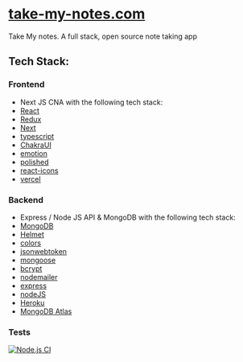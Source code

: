 # [take-my-notes.com](https://take-my-notes.com)

Take My notes. A full stack, open source note taking app

## Tech Stack: 


### Frontend 

- Next JS CNA with the following tech stack: 
- [React](https://github.com/facebook/react)
- [Redux](https://github.com/reduxjs/redux)
- [Next](https://github.com/vercel/next.js)
- [typescript](https://github.com/Microsoft/TypeScript)
- [ChakraUI](https://chakra-ui.com/)
- [emotion](https://github.com/emotion-js/emotion)
- [polished](https://github.com/styled-components/polished)
- [react-icons](https://github.com/react-icons/react-icons)
- [vercel](https://vercel.com/)

### Backend 
- Express / Node JS API & MongoDB with the following tech stack:
- [MongoDB](https://www.mongodb.com/)
- [Helmet](https://helmetjs.github.io/)
- [colors](https://github.com/marak/colors.js/)
- [jsonwebtoken](https://jwt.io/)
- [mongoose](https://mongoosejs.com/)
- [bcrypt](https://www.npmjs.com/package/bcryptjs)
- [nodemailer](https://nodemailer.com/about/)
- [express](http://expressjs.com/)
- [nodeJS](https://nodejs.org/en/)
- [Heroku](https://www.heroku.com/)
- [MongoDB Atlas](https://www.mongodb.com/cloud/atlas)


### Tests 

[![Node.js CI](https://github.com/luke-h1/take-my-notes.com/actions/workflows/node.js.yml/badge.svg)](https://github.com/luke-h1/take-my-notes.com/actions/workflows/node.js.yml)